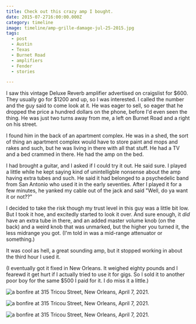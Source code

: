 ```yaml
---
title: Check out this crazy amp I bought.
date: 2015-07-2716:00:00.000Z
category: timeline
image: timeline/amp-grille-damage-jul-25-2015.jpg
tags:
  - post 
  - Austin
  - Texas
  - Burnet Road
  - amplifiers
  - Fender
  - stories

---
```


I saw this vintage Deluxe Reverb amplifier advertised on craigslist for $600. They usually go for $1200 and up, so I was interested.
I called the number and the guy said to come look at it. He was eager to sell, so eager that he dropped the price a hundred dollars on the phone, before I'd even seen the thing. He was just two turns away from me, a left on Burnet Road and a right on his street.

I found him in the back of an apartment complex. He was in a shed, the sort of thing an apartment complex would have to store paint and mops and rakes and such, but he was living in there with all that stuff. He had a TV and a bed crammed in there. He had the amp on the bed.

I had brought a guitar, and I asked if I could try it out. He said sure. I played a little while he kept saying kind of unintelligble nonsense about the amp having extra tubes and such. He said it had belonged to a psychedelic band from San Antonio who used it in the early seventies. After I played it for a few minutes, he yanked my cable out of the jack and said "Well, do ya want it or not??"

I decided to take the risk though my trust level in this guy was a little bit low. But I took it hoe, and excitedly started to look it over. And sure enough, it _did_ have an extra tube in there, and an added master volume knob (on the back) and a weird knob that was unmarked, but the higher you turned it, the less midrange you got. (I'm told in was a mid-range attenuator or something.)

It was cool as hell, a great sounding amp, but it stopped working in about the third hour I used it.

(I eventually got it fixed in New Orleans. It weighed eighty pounds and I fearewd it get hurt if I actually tried to use it for gigs. So I sold it to another poor boy for the same $500 I paid for it. I do miss it a little.)


![a bonfire at 315 Tricou Street, New Orleans, April 7, 2021.](/static/img/timeline/amp-extra-switch-jul-27-2015.jpg)

![a bonfire at 315 Tricou Street, New Orleans, April 7, 2021.](/static/img/timeline/amp-master-volume-jul-27-2015.jpg)

![a bonfire at 315 Tricou Street, New Orleans, April 7, 2021.](/static/img/timeline/amp-grille-damage-jul-27-2015.jpg)

